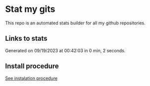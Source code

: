 # Stat my gits

This repo is an automated stats builder for all my github repositories.

## Links to stats


Generated on 09/19/2023 at 00:42:03 in 0 min, 2 seconds.

## Install procedure

[See instalation procedure](./src/install.md)
